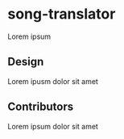 # song-translator
Lorem ipsum

## Design
Lorem ipusm dolor sit amet

## Contributors
Lorem ipsum dolor sit amet
